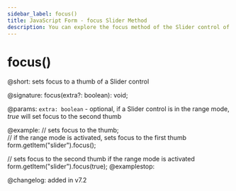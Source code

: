 ```yaml
---
sidebar_label: focus()
title: JavaScript Form - focus Slider Method 
description: You can explore the focus method of the Slider control of Form in the documentation of the DHTMLX JavaScript UI library. Browse developer guides and API reference, try out code examples and live demos, and download a free 30-day evaluation version of DHTMLX Suite 7.
---
```


# focus()

@short: sets focus to a thumb of a Slider control

@signature: focus(extra?: boolean): void;

@params:
`extra: boolean` - optional, if a Slider control is in the range mode, *true* will set focus to the second thumb 

@example:
// sets focus to the thumb;  
// if the range mode is activated, sets focus to the first thumb
form.getItem("slider").focus(); 

// sets focus to the second thumb if the range mode is activated
form.getItem("slider").focus(true);
@examplestop:

@changelog: added in v7.2
